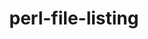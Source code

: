 ---
title: "perl-file-listing"
layout: cache
categories: [package, develop]
meta: {"compilers": ["none"], "num_specs": 18, "num_specs_by_stack": {"data-vis-sdk": 9, "e4s": 9, "hep": 9, "root": 18}, "oss": ["ubuntu20.04", "ubuntu22.04"], "platforms": ["linux"], "stacks": ["data-vis-sdk", "e4s", "hep", "root"], "targets": ["x86_64_v3"], "versions": ["6.16"]}
spec_details: [{"compiler": "none", "hash": "4mwq5pwj3mgwmi2ua7agdohvuauwl5mc", "os": "ubuntu20.04", "platform": "linux", "size": "-", "stacks": ["data-vis-sdk", "root"], "target": "x86_64_v3", "variants": ["build_system=perl"], "versions": ["6.16"]}, {"compiler": "none", "hash": "624vo5lzxm5vtkoeo75jqnpd6q3upfq2", "os": "ubuntu22.04", "platform": "linux", "size": "-", "stacks": ["e4s", "hep", "root"], "target": "x86_64_v3", "variants": ["build_system=perl"], "versions": ["6.16"]}, {"compiler": "none", "hash": "7yjkaeeaqqsj3lmwrnj5za4pzswsm3d2", "os": "ubuntu20.04", "platform": "linux", "size": "-", "stacks": ["data-vis-sdk", "root"], "target": "x86_64_v3", "variants": ["build_system=perl"], "versions": ["6.16"]}, {"compiler": "none", "hash": "asujesl3kcnqrqelpx4lsycruxrssblv", "os": "ubuntu22.04", "platform": "linux", "size": "-", "stacks": ["e4s", "hep", "root"], "target": "x86_64_v3", "variants": ["build_system=perl"], "versions": ["6.16"]}, {"compiler": "none", "hash": "drg4qn5v4qvwgvbgeum4pnuemwwkbhmp", "os": "ubuntu22.04", "platform": "linux", "size": "-", "stacks": ["e4s", "hep", "root"], "target": "x86_64_v3", "variants": ["build_system=perl"], "versions": ["6.16"]}, {"compiler": "none", "hash": "icr7crlfw75zjvvavzrkuvgqfwxqwomb", "os": "ubuntu22.04", "platform": "linux", "size": "-", "stacks": ["e4s", "hep", "root"], "target": "x86_64_v3", "variants": ["build_system=perl"], "versions": ["6.16"]}, {"compiler": "none", "hash": "itfk5kvh4busozz3kkxbzzimstqx2q5u", "os": "ubuntu20.04", "platform": "linux", "size": "-", "stacks": ["data-vis-sdk", "root"], "target": "x86_64_v3", "variants": ["build_system=perl"], "versions": ["6.16"]}, {"compiler": "none", "hash": "izvd4hts2spxjvflscweatpbtrflb4at", "os": "ubuntu22.04", "platform": "linux", "size": "-", "stacks": ["e4s", "hep", "root"], "target": "x86_64_v3", "variants": ["build_system=perl"], "versions": ["6.16"]}, {"compiler": "none", "hash": "lt2husuusycses7hbo5xqsnqey4qw4pr", "os": "ubuntu20.04", "platform": "linux", "size": "-", "stacks": ["data-vis-sdk", "root"], "target": "x86_64_v3", "variants": ["build_system=perl"], "versions": ["6.16"]}, {"compiler": "none", "hash": "ne6a32t3ixli6ugmds6ns4jmpf2udp52", "os": "ubuntu22.04", "platform": "linux", "size": "-", "stacks": ["e4s", "hep", "root"], "target": "x86_64_v3", "variants": ["build_system=perl"], "versions": ["6.16"]}, {"compiler": "none", "hash": "pucqcicytqcjecrmz6imr5w2k6n6dt2w", "os": "ubuntu22.04", "platform": "linux", "size": "-", "stacks": ["e4s", "hep", "root"], "target": "x86_64_v3", "variants": ["build_system=perl"], "versions": ["6.16"]}, {"compiler": "none", "hash": "rp4vcibq2n2k6ivzfproozit52qipatp", "os": "ubuntu20.04", "platform": "linux", "size": "-", "stacks": ["data-vis-sdk", "root"], "target": "x86_64_v3", "variants": ["build_system=perl"], "versions": ["6.16"]}, {"compiler": "none", "hash": "sxypx32zmsotr2gbmnpuosluxvb625hn", "os": "ubuntu22.04", "platform": "linux", "size": "-", "stacks": ["e4s", "hep", "root"], "target": "x86_64_v3", "variants": ["build_system=perl"], "versions": ["6.16"]}, {"compiler": "none", "hash": "tl67zdoepff6pt43v47eccmhyxrjywdj", "os": "ubuntu20.04", "platform": "linux", "size": "-", "stacks": ["data-vis-sdk", "root"], "target": "x86_64_v3", "variants": ["build_system=perl"], "versions": ["6.16"]}, {"compiler": "none", "hash": "uvx2khesd5qa43zb372bsul2bxprcayb", "os": "ubuntu22.04", "platform": "linux", "size": "-", "stacks": ["e4s", "hep", "root"], "target": "x86_64_v3", "variants": ["build_system=perl"], "versions": ["6.16"]}, {"compiler": "none", "hash": "y67sprbanw277bz3dbbn7dojpzamrko4", "os": "ubuntu20.04", "platform": "linux", "size": "-", "stacks": ["data-vis-sdk", "root"], "target": "x86_64_v3", "variants": ["build_system=perl"], "versions": ["6.16"]}, {"compiler": "none", "hash": "y7hik7gu4oe726jq2ee77ohl2ooyllk3", "os": "ubuntu20.04", "platform": "linux", "size": "-", "stacks": ["data-vis-sdk", "root"], "target": "x86_64_v3", "variants": ["build_system=perl"], "versions": ["6.16"]}, {"compiler": "none", "hash": "z45ynscutmckubl5veep3crqywq5fwxi", "os": "ubuntu20.04", "platform": "linux", "size": "-", "stacks": ["data-vis-sdk", "root"], "target": "x86_64_v3", "variants": ["build_system=perl"], "versions": ["6.16"]}]
---